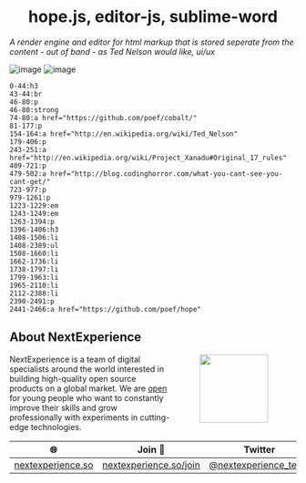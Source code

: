 <h1 align="center"> hope.js, editor-js, sublime-word </h1>

*A render engine and editor for html markup that is stored seperate from the content - out of band - as Ted Nelson would like, ui/ux*

<img src="https://user-images.githubusercontent.com/123137817/215232418-33035e83-c2b5-46e5-abac-4c2143b14fde.png" alt="image"/>

<img src="https://user-images.githubusercontent.com/123137817/214616235-5db5529f-31a5-422c-b16e-3dc4b6885693.png" alt="image"/>

```
0-44:h3
43-44:br
46-80:p
46-80:strong
74-80:a href="https://github.com/poef/cobalt/"
81-177:p
154-164:a href="http://en.wikipedia.org/wiki/Ted_Nelson"
179-406:p
243-251:a href="http://en.wikipedia.org/wiki/Project_Xanadu#Original_17_rules"
409-721:p
479-502:a href="http://blog.codinghorror.com/what-you-cant-see-you-cant-get/"
723-977:p
979-1261:p
1223-1229:em
1243-1249:em
1263-1394:p
1396-1406:h3
1408-1506:li
1408-2389:ul
1508-1660:li
1662-1736:li
1738-1797:li
1799-1963:li
1965-2110:li
2112-2388:li
2390-2491:p
2441-2466:a href="https://github.com/poef/hope"
```


## About NextExperience

<img align="right" width="120" height="120" src="https://cdn-icons-png.flaticon.com/512/1600/1600856.png" hspace="50">

NextExperience is a team of digital specialists around the world interested in building high-quality open source products on a global market. We are [open](https://codex.so/join) for young people who want to constantly improve their skills and grow professionally with experiments in cutting-edge technologies.

| 🌐 | Join  👋  | Twitter | Instagram |
| -- | -- | -- | -- |
| [nextexperience.so](https://nextexperience.so) | [nextexperience.so/join](https://nextexperience.so/join) |[@nextexperience_team](http://twitter.com/nextexperience_team) | [@nextexperience_team](http://instagram.com/nextexperience_team/) |

